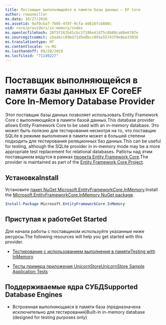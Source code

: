 ```yaml
---
title: Поставщик выполняющейся в памяти базы данных — EF Core
author: rowanmiller
ms.date: 10/27/2016
ms.assetid: 9af0cba7-7605-4f8f-9cfa-dd616fcb880c
uid: core/providers/in-memory/index
ms.openlocfilehash: 28f5f262b41cbc1f196e41d75c8b88ca60e678fe
ms.sourcegitcommit: cbaa6cc89bd71d5e0bcc891e55743f0e8ea3393b
ms.translationtype: HT
ms.contentlocale: ru-RU
ms.lasthandoff: 09/20/2019
ms.locfileid: "71149227"
---
```

# <a name="ef-core-in-memory-database-provider"></a><span data-ttu-id="49dd3-102">Поставщик выполняющейся в памяти базы данных EF Core</span><span class="sxs-lookup"><span data-stu-id="49dd3-102">EF Core In-Memory Database Provider</span></span>

<span data-ttu-id="49dd3-103">Этот поставщик базы данных позволяет использовать Entity Framework Core с выполняющейся в памяти базой данных.</span><span class="sxs-lookup"><span data-stu-id="49dd3-103">This database provider allows Entity Framework Core to be used with an in-memory database.</span></span> <span data-ttu-id="49dd3-104">Это может быть полезно для тестирования несмотря на то, что поставщик SQLite в режиме выполнения в памяти может в большей степени подходить для тестирования реляционных баз данных.</span><span class="sxs-lookup"><span data-stu-id="49dd3-104">This can be useful for testing, although the SQLite provider in in-memory mode may be a more appropriate test replacement for relational databases.</span></span> <span data-ttu-id="49dd3-105">Работы над этим поставщиком ведутся в рамках [проекта Entity Framework Core](https://github.com/aspnet/EntityFrameworkCore).</span><span class="sxs-lookup"><span data-stu-id="49dd3-105">The provider is maintained as part of the [Entity Framework Core Project](https://github.com/aspnet/EntityFrameworkCore).</span></span>

## <a name="install"></a><span data-ttu-id="49dd3-106">Установка</span><span class="sxs-lookup"><span data-stu-id="49dd3-106">Install</span></span>

<span data-ttu-id="49dd3-107">Установите [пакет NuGet Microsoft.EntityFrameworkCore.InMemory](https://www.nuget.org/packages/Microsoft.EntityFrameworkCore.InMemory/).</span><span class="sxs-lookup"><span data-stu-id="49dd3-107">Install the [Microsoft.EntityFrameworkCore.InMemory NuGet package](https://www.nuget.org/packages/Microsoft.EntityFrameworkCore.InMemory/).</span></span>

``` powershell
Install-Package Microsoft.EntityFrameworkCore.InMemory
```

## <a name="get-started"></a><span data-ttu-id="49dd3-108">Приступая к работе</span><span class="sxs-lookup"><span data-stu-id="49dd3-108">Get Started</span></span>

<span data-ttu-id="49dd3-109">Для начала работы с поставщиком используйте указанные ниже ресурсы.</span><span class="sxs-lookup"><span data-stu-id="49dd3-109">The following resources will help you get started with this provider.</span></span>
* [<span data-ttu-id="49dd3-110">Тестирование с использованием выполнения в памяти</span><span class="sxs-lookup"><span data-stu-id="49dd3-110">Testing with InMemory</span></span>](../../miscellaneous/testing/in-memory.md)

* [<span data-ttu-id="49dd3-111">Тесты примера приложения UnicornStore</span><span class="sxs-lookup"><span data-stu-id="49dd3-111">UnicornStore Sample Application Tests</span></span>](https://github.com/rowanmiller/UnicornStore/blob/master/UnicornStore/src/UnicornStore.Tests/Controllers/ShippingControllerTests.cs)

## <a name="supported-database-engines"></a><span data-ttu-id="49dd3-112">Поддерживаемые ядра СУБД</span><span class="sxs-lookup"><span data-stu-id="49dd3-112">Supported Database Engines</span></span>

* <span data-ttu-id="49dd3-113">Встроенная выполняющаяся в памяти база (предназначена исключительно для тестирования)</span><span class="sxs-lookup"><span data-stu-id="49dd3-113">Built-in in-memory database (designed for testing purposes only)</span></span>

